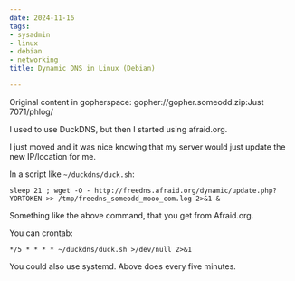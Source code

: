 ```yaml
---
date: 2024-11-16
tags:
- sysadmin
- linux
- debian
- networking
title: Dynamic DNS in Linux (Debian)

---
```

Original content in gopherspace: gopher://gopher.someodd.zip:Just 7071/phlog/


I used to use DuckDNS, but then I started using afraid.org.

I just moved and it was nice knowing that my server would just update the new
IP/location for me.

In a script like `~/duckdns/duck.sh`:

```
sleep 21 ; wget -O - http://freedns.afraid.org/dynamic/update.php?YORTOKEN >> /tmp/freedns_someodd_mooo_com.log 2>&1 &
```

Something like the above command, that you get from Afraid.org.

You can crontab:

```
*/5 * * * * ~/duckdns/duck.sh >/dev/null 2>&1
```

You could also use systemd. Above does every five minutes.


